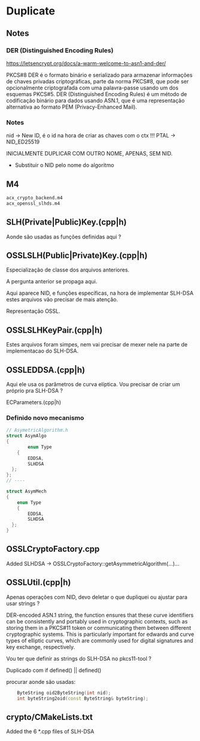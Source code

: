 # Duplicate

## Notes

### DER (Distinguished Encoding Rules)

https://letsencrypt.org/docs/a-warm-welcome-to-asn1-and-der/

PKCS#8 DER é o formato binário e serializado para armazenar informações de chaves privadas criptográficas, parte da norma PKCS#8,
que pode ser opcionalmente criptografada com uma palavra-passe usando um dos esquemas PKCS#5. DER (Distinguished Encoding Rules)
é um método de codificação binário para dados usando ASN.1, que é uma representação alternativa ao formato PEM 
(Privacy-Enhanced Mail). 

### Notes

nid -> New ID, é o id na hora de criar as chaves com o ctx !!!
PTAL -> NID_ED25519

INICIALMENTE DUPLICAR COM OUTRO NOME, APENAS, SEM NID.

- Substituir o NID pelo nome do algoritmo

## M4

```m4
acx_crypto_backend.m4
acx_openssl_slhds.m4
```

## SLH(Private|Public)Key.(cpp|h)

Aonde são usadas as funções definidas aqui ?

## OSSLSLH(Public|Private)Key.(cpp|h)

Especialização de classe dos arquivos anteriores.

A pergunta anterior se propaga aqui.

Aqui aparece NID, e funções específicas, na hora de implementar
SLH-DSA estes arquivos vão precisar de mais atenção.

Representação OSSL.

## OSSLSLHKeyPair.(cpp|h)

Estes arquivos foram simpes, nem vai precisar de mexer nele na parte
de implementacao do SLH-DSA.

## OSSLEDDSA.(cpp|h)

Aqui ele usa os parâmetros de curva elíptica. Vou precisar de criar um próprio pra SLH-DSA ?

ECParameters.(cpp|h)

### Definido novo mecanismo

```cpp
// AsymetricAlgorithm.h
struct AsymAlgo
{
        enum Type
	{
		EDDSA,
		SLHDSA
  };
};
// ----

struct AsymMech
{
	enum Type
	{
		EDDSA,
		SLHDSA
  };
}
```

## OSSLCryptoFactory.cpp

Added SLHDSA -> OSSLCryptoFactory::getAsymmetricAlgorithm(...)...

## OSSLUtil.(cpp|h)

Apenas operações com NID, devo deletar o que dupliquei ou ajustar para usar strings ?

DER-encoded ASN.1 string, the function ensures that these curve identifiers can be consistently and portably used in cryptographic contexts,
such as storing them in a PKCS#11 token or communicating them between different cryptographic systems. This is particularly important for
edwards and curve types of elliptic curves, which are commonly used for digital signatures and key exchange, respectively.

Vou ter que definir as strings do SLH-DSA no pkcs11-tool ?

Duplicado com if defined() || defined()

procurar aonde são usadas:
```cpp
	ByteString oid2ByteString(int nid);
	int byteString2oid(const ByteString& byteString);
```
## crypto/CMakeLists.txt

Added the 6 *.cpp files of SLH-DSA
